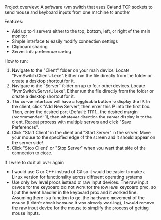 Project overview:
A software kvm switch that uses C# and TCP sockets to send mouse and keyboard inputs from one machine to another

Features:
- Add up to 4 servers either to the top, bottom, left, or right of the main monitor
- Simple interface to easily modify connection settings
- Clipboard sharing
- Server info preference saving

How to run:
1. Navigate to the "Client" folder on your main device. Locate "KvmSwitch.ClientUI.exe". Either run the file directly from the folder or create a desktop shortcut for it.
2. Navigate to the "Server" folder on up to four other devices. Locate "KvmSwitch.ServerUI.exe". Either run the file directly from the folder or create a desktop shortcut for it.
3. The server interface will have a toggleable button to display the IP. In the client, click "Add New Server", then enter this IP into the first box. Then, enter the desired port (Default: 11111), the desired margin (recommended: 1), then whatever direction the server display is to the client. Repeat process with multiple servers and click "Save Preferences".
4. Click "Start Client" in the client and "Start Server" in the server. Move your mouse to the specified edge of the screen and it should appear on the server side!
5. Click "Stop Client" or "Stop Server" when you want that side of the connection to close.

If I were to do it all over again:
- I would use C or C++ instead of C# so it would be easier to make a Linux version for functionality across different operating systems
- Use only low level procs instead of raw input devices. The raw input device for the keyboard did not work for the low level keyboard proc, so I put the event handler in the keyboard proc and it worked fine. Assuming there is a function to get the hardware movement of the mouse (I didn't check because it was already working), I would remove the raw input device for the mouse to simplify the process of getting mouse inputs.